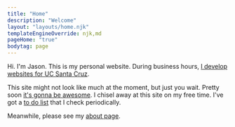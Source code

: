 ```yaml
---
title: "Home"
description: "Welcome"
layout: "layouts/home.njk"
templateEngineOverride: njk,md
pageHome: "true"
bodytag: page
---
```

Hi. I'm Jason. This is my personal website. During business hours, [I develop websites for UC Santa Cruz](https://campusdirectory.ucsc.edu/cd_detail?uid=jchafin).

This site might not look like much at the moment, but just you wait. Pretty soon [it's gonna be awesome](https://www.youtube.com/watch?v=tCDq_InioQE). I chisel away at this site on my free time. I've got a [to do list](https://github.com/Herm71/jc-eleventy/issues) that I check periodically.

Meanwhile, please see my [about page](/about/).
